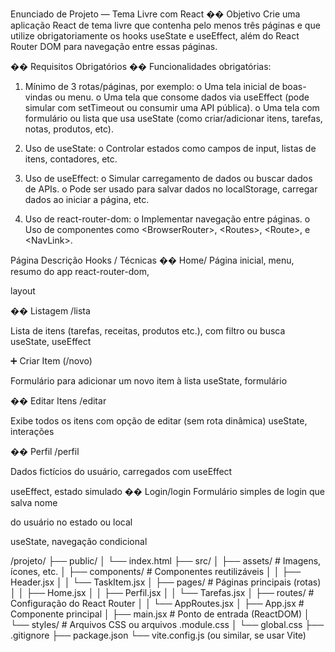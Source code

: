 Enunciado de Projeto — Tema Livre com React
�� Objetivo
Crie uma aplicação React de tema livre que contenha pelo menos três páginas e que
utilize obrigatoriamente os hooks useState e useEffect, além do React Router DOM
para navegação entre essas páginas.

�� Requisitos Obrigatórios
�� Funcionalidades obrigatórias:
1. Mínimo de 3 rotas/páginas, por exemplo:
o Uma tela inicial de boas-vindas ou menu.
o Uma tela que consome dados via useEffect (pode simular com setTimeout
ou consumir uma API pública).
o Uma tela com formulário ou lista que usa useState (como criar/adicionar
itens, tarefas, notas, produtos, etc).

2. Uso de useState:
o Controlar estados como campos de input, listas de itens, contadores, etc.
3. Uso de useEffect:
o Simular carregamento de dados ou buscar dados de APIs.
o Pode ser usado para salvar dados no localStorage, carregar dados ao iniciar a
página, etc.
4. Uso de react-router-dom:
o Implementar navegação entre páginas.
o Uso de componentes como &lt;BrowserRouter&gt;, &lt;Routes&gt;, &lt;Route&gt;, e
&lt;NavLink&gt;.

Página Descrição Hooks / Técnicas
�� Home/ Página inicial, menu, resumo do app react-router-dom,

layout

�� Listagem
/lista

Lista de itens (tarefas, receitas, produtos
etc.), com filtro ou busca useState, useEffect

➕ Criar Item
(/novo)

Formulário para adicionar um novo item à
lista useState, formulário

�� Editar Itens
/editar

Exibe todos os itens com opção de editar
(sem rota dinâmica) useState, interações

�� Perfil
/perfil

Dados fictícios do usuário, carregados com
useEffect

useEffect, estado
simulado
�� Login/login Formulário simples de login que salva nome

do usuário no estado ou local

useState, navegação
condicional

/projeto/
├── public/
│ └── index.html
├── src/
│ ├── assets/ # Imagens, ícones, etc.
│ ├── components/ # Componentes reutilizáveis
│ │ ├── Header.jsx
│ │ └── TaskItem.jsx
│ ├── pages/ # Páginas principais (rotas)
│ │ ├── Home.jsx
│ │ ├── Perfil.jsx
│ │ └── Tarefas.jsx
│ ├── routes/ # Configuração do React Router
│ │ └── AppRoutes.jsx
│ ├── App.jsx # Componente principal
│ ├── main.jsx # Ponto de entrada (ReactDOM)
│ └── styles/ # Arquivos CSS ou arquivos .module.css
│ └── global.css
├── .gitignore
├── package.json
└── vite.config.js (ou similar, se usar Vite)